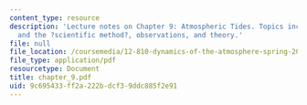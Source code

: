 ```yaml
---
content_type: resource
description: 'Lecture notes on Chapter 9: Atmospheric Tides. Topics include history
  and the ?scientific method?, observations, and theory.'
file: null
file_location: /coursemedia/12-810-dynamics-of-the-atmosphere-spring-2008/9c695433ff2a222bdcf39ddc885f2e91_chapter_9.pdf
file_type: application/pdf
resourcetype: Document
title: chapter_9.pdf
uid: 9c695433-ff2a-222b-dcf3-9ddc885f2e91
---
```

